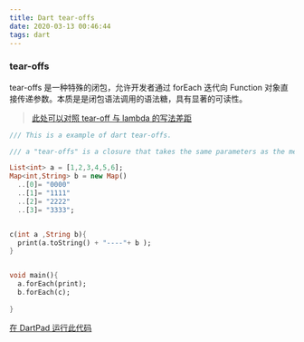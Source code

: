 ```yaml
---
title: Dart tear-offs
date: 2020-03-13 00:46:44
tags: dart 
---
```


### tear-offs

tear-offs 是一种特殊的闭包，允许开发者通过 forEach 迭代向 Function 对象直接传递参数。本质是是闭包语法调用的语法糖，具有显著的可读性。



<!--more-->

> [此处可以对照 tear-off 与 lambda 的写法差距](https://dart-lang.github.io/linter/lints/unnecessary_lambdas.html)


```dart
/// This is a example of dart tear-offs.

/// a "tear-offs" is a closure that takes the same parameters as the method and invokes it when you call it.

List<int> a = [1,2,3,4,5,6];
Map<int,String> b = new Map()
  ..[0]= "0000"
  ..[1]= "1111"
  ..[2]= "2222"
  ..[3]= "3333";


c(int a ,String b){
  print(a.toString() + "----"+ b );
}


void main(){
  a.forEach(print);
  b.forEach(c);
  
}
```
[在 DartPad 运行此代码](https://dartpad.dartlang.org/905af578c168a18add7691f6aa65619b)








